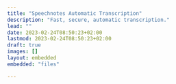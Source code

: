 ```yaml
---
title: "Speechnotes Automatic Transcription"
description: "Fast, secure, automatic transcription."
lead: ""
date: 2023-02-24T08:50:23+02:00
lastmod: 2023-02-24T08:50:23+02:00
draft: true
images: []
layout: embedded
embedded: "files"

---
```

